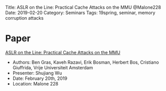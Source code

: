 Title: ASLR on the Line: Practical Cache Attacks on the MMU @Malone228
Date: 2019-02-20
Category: Seminars
Tags: 19spring, seminar, memory corruption attacks

# Paper
[ASLR on the Line: Practical Cache Attacks on the MMU](https://www.ndss-symposium.org/wp-content/uploads/2017/09/ndss2017_09-1_Gras_paper.pdf)

* Authors: Ben Gras, Kaveh Razavi, Erik Bosman, Herbert Bos, Cristiano Giuffrida, Vrije Universiteit Amsterdam
* Presenter: Shujiang Wu
* Date: February 20th, 2019
* Location: Malone 228
